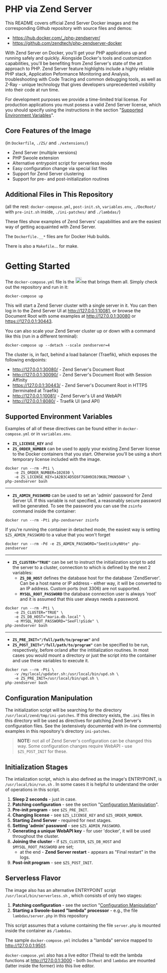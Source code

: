PHP via Zend Server
==============
This README covers official Zend Server Docker images and the corresponding Github repository with source files and demos:

- https://hub.docker.com/_/php-zendserver/
- https://github.com/zendtech/php-zendserver-docker

With Zend Server on Docker, you'll get your PHP applications up and running safely and quickly. Alongside Docker's tools and customization capabilities, you'll be benefiting from Zend Server's state of the art approach to PHP. Zend Server feature highlights include a highly reliable PHP stack, Application Peformance Monitoring and Analysis, troubleshooting with Code Tracing and common debugging tools, as well as Z-Ray - unique technology that gives developers unprecedented visibility into their code at run time.

For development purposes we provide a time-limited trial license. For production applications you must posess a valid Zend Server license, which you should specify using the instructions in the section "[Supported Environment Variables](#env)".

## Core Features of the Image
(in `Dockerfile`, `./ZS/` and `./extensions/`)

- Zend Server (multiple versions)
- PHP Swoole extension
- Alternative entrypoint script for serverless mode
- Easy configuration change via special list files
- Support for Zend Server clustering
- Support for pre- and post-initialization routines

## Additional Files in This Repository
(all the rest: `docker-compose.yml`, `post-init.sh`, `variables.env`, `./DocRoot/` with `pre-init.sh` inside, `./ini-patches/` and `./lambdas/`)

These files show examples of Zend Servers' capabilities and are the easiest way of getting acquainted with Zend Server.

The `Dockerfile.__*` files are for Docker Hub builds.

There is also a `Makefile`... for make.

# Getting Started

The `docker-compose.yml` file is the <img src="https://upload.wikimedia.org/wikipedia/commons/thumb/b/b7/Unico_Anello.png/277px-Unico_Anello.png" alt="One Ring" width="20"/>ne that brings them all. Simply check out the repository and run in it:
```
docker-compose up
```
This will start a Zend Server cluster with a single server in it. You can then log in to the Zend Server UI at http://127.0.0.1:10081, or browse the Document Root with some examples at http://127.0.0.1:30080 or https://127.0.0.1:30443.

You can also scale your Zend Server cluster up or down with a command like this (run in a different terminal):
```
docker-compose up --detach --scale zendserver=4
```

The cluster is, in fact, behind a load balancer (Traefik), which exposes the following endpoints:
- http://127.0.0.1:30080/ - Zend Server's Document Root
- http://127.0.0.1:30090/ - Zend Server's Document Root with Session Affinity
- https://127.0.0.1:30443/ - Zend Server's Document Root in HTTPS (terminated at Traefik)
- http://127.0.0.1:10081/ - Zend Server's UI and WebAPI
- http://127.0.0.1:8080/ - Traefik UI (and API)

## <a name="env"></a>Supported Environment Variables

Examples of all of these directives can be found either in `docker-compose.yml` or in `variables.env`.

- **`ZS_LICENSE_KEY`** and
- **`ZS_ORDER_NUMBER`** can be used to apply your existing Zend Server license to the Docker containers that you start. Otherwise you'll be using a short temporary license included with the image.
```
docker run --rm -Pti \
    -e ZS_ORDER_NUMBER=102030 \
    -e ZS_LICENSE_KEY=1A2B3C4D5E6F7G8H9I0J9K8L7M6N5O4P \
php-zendserver bash
```
---
- **`ZS_ADMIN_PASSWORD`** can be used to set an 'admin' password for Zend Server UI. If this variable is not specified, a reasonably secure password will be generated. To see the password you can use the `zsinfo` command inside the container:
```
docker run --rm -Pti php-zendserver zsinfo
```
If you're running the container in detached mode, the easiest way is setting `$ZS_ADMIN_PASSWORD` to a value that you won't forget
```
docker run --rm -Pd -e ZS_ADMIN_PASSWORD="SeeStickyN0te" php-zendserver
```
---
- **`ZS_CLUSTER="TRUE"`** can be set to instruct the initialization script to add the server to a cluster, connection to which is defined by the next 2 variables:
  - **`ZS_DB_HOST`** defines the database host for the database 'ZendServer'. Can be a host name or IP address - either way, it will be converted to an IP address. Custom ports (not 3306) are not supported.
  - **`MYSQL_ROOT_PASSWORD`** the database connection user is always 'root' and it is assumed that this user always needs a password.
```
docker run --rm -Pti \
    -e ZS_CLUSTER="TRUE" \
    -e ZS_DB_HOST="maria.db.local" \
    -e MYSQL_ROOT_PASSWORD="SeeFl!pSide" \
php-zendserver bash
```
---
- **`ZS_PRE_INIT="/full/path/to/program"`** and
- **`ZS_POST_INIT="/full/path/to/program"`** can be specified to be run, respectively, before or/and after the intitialization routines. In most cases you would mount a directory or just the script into the container and use these variables to execute it.
```
docker run --rm -Pti \
    -v /my/local/updater.sh:/usr/local/bin/upd.sh \
    -e ZS_PRE_INIT=/usr/local/bin/upd.sh \
php-zendserver bash
```

## <a name="cnf"></a>Configuration Manipulation

The initialization script will be searching for the directory `/usr/local/zend/tmp/ini-patches`. If this directory exists, the `.ini` files in this directory will be used as directives for patching Zend Server's configuration files. See the (extensively documented with in-line comments) examples in this repository's directory `ini-patches`.
> **NOTE:** not all of Zend Server's configuration can be changed this way. Some configuration changes require WebAPI - use `$ZS_POST_INIT` for these.

## Initialization Stages

The intialization script, which is also defined as the image's ENTRYPOINT, is `/usr/local/bin/run.sh` . In some cases it is helpful to understand the order of operations in this script.

1. **Sleep 2 seconds** - just in case.
1. **Patching configuration** - see the section "[Configuration Manipulation](#cnf)".
1. **Pre-init program** - see `$ZS_PRE_INIT`.
1. **Changing license** - see `$ZS_LICENSE_KEY` and `$ZS_ORDER_NUMBER`.
1. **Starting Zend Server** - required for next stages.
1. **Setting 'admin' password** - see `$ZS_ADMIN_PASSWORD`.
1. **Generating a unique WebAPI key** - for user 'docker', it will be used throughout the cluster.
1. **Joining the cluster** - if `$ZS_CLUSTER`, `$ZS_DB_HOST` and `$MYSQL_ROOT_PASSWORD` are set;
    * at the end - **Zend Server restart** - appears as "Final restart" in the logs.
1. **Post-init program** - see `$ZS_POST_INIT`.

## Serverless Flavor

The image also has an alternative ENTRYPOINT script `/usr/local/bin/serverless.sh` , which consists of only two stages:

1. **Patching configuration** - see the section "[Configuration Manipulation](#cnf)"
2. **Starting a Swoole-based "lambda" processor** - e.g., the file `lambdas/server.php` in this repository

This script assumes that a volume containing the file `server.php` is mounted inside the container as `/lambdas`.

The sample `docker-compose.yml` includes a "lambda" service mapped to http://127.0.0.1:9501.

 `docker-compose.yml` also has a live editor (Theia) to edit the lambda functions at http://127.0.0.1:3000 - both `DocRoot` and `lambdas` are mounted (latter inside the former) into this live editor.

